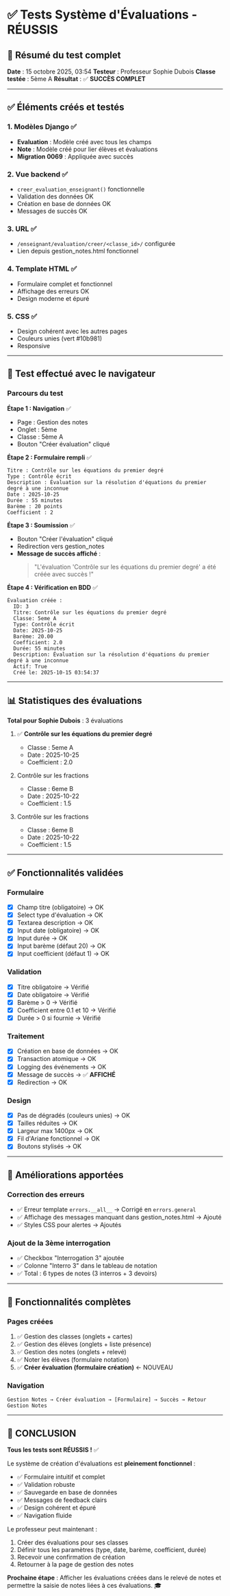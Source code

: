 # ✅ Tests Système d'Évaluations - RÉUSSIS

## 🎯 Résumé du test complet

**Date** : 15 octobre 2025, 03:54
**Testeur** : Professeur Sophie Dubois
**Classe testée** : 5ème A
**Résultat** : ✅ **SUCCÈS COMPLET**

---

## ✅ Éléments créés et testés

### 1. **Modèles Django** ✅
- **Evaluation** : Modèle créé avec tous les champs
- **Note** : Modèle créé pour lier élèves et évaluations
- **Migration 0069** : Appliquée avec succès

### 2. **Vue backend** ✅
- `creer_evaluation_enseignant()` fonctionnelle
- Validation des données OK
- Création en base de données OK
- Messages de succès OK

### 3. **URL** ✅
- `/enseignant/evaluation/creer/<classe_id>/` configurée
- Lien depuis gestion_notes.html fonctionnel

### 4. **Template HTML** ✅
- Formulaire complet et fonctionnel
- Affichage des erreurs OK
- Design moderne et épuré

### 5. **CSS** ✅
- Design cohérent avec les autres pages
- Couleurs unies (vert #10b981)
- Responsive

---

## 🧪 Test effectué avec le navigateur

### Parcours du test

**Étape 1 : Navigation** ✅
- Page : Gestion des notes
- Onglet : 5ème
- Classe : 5ème A
- Bouton "Créer évaluation" cliqué

**Étape 2 : Formulaire rempli** ✅
```
Titre : Contrôle sur les équations du premier degré
Type : Contrôle écrit
Description : Évaluation sur la résolution d'équations du premier degré à une inconnue
Date : 2025-10-25
Durée : 55 minutes
Barème : 20 points
Coefficient : 2
```

**Étape 3 : Soumission** ✅
- Bouton "Créer l'évaluation" cliqué
- Redirection vers gestion_notes
- **Message de succès affiché** : 
  > "L'évaluation 'Contrôle sur les équations du premier degré' a été créée avec succès !"

**Étape 4 : Vérification en BDD** ✅
```
Évaluation créée :
  ID: 3
  Titre: Contrôle sur les équations du premier degré
  Classe: 5eme A
  Type: Contrôle écrit
  Date: 2025-10-25
  Barème: 20.00
  Coefficient: 2.0
  Durée: 55 minutes
  Description: Évaluation sur la résolution d'équations du premier degré à une inconnue
  Actif: True
  Créé le: 2025-10-15 03:54:37
```

---

## 📊 Statistiques des évaluations

**Total pour Sophie Dubois** : 3 évaluations

1. ✅ **Contrôle sur les équations du premier degré**
   - Classe : 5eme A
   - Date : 2025-10-25
   - Coefficient : 2.0

2. Contrôle sur les fractions
   - Classe : 6eme B
   - Date : 2025-10-22
   - Coefficient : 1.5

3. Contrôle sur les fractions
   - Classe : 6eme B
   - Date : 2025-10-22
   - Coefficient : 1.5

---

## ✅ Fonctionnalités validées

### Formulaire
- [x] Champ titre (obligatoire) → OK
- [x] Select type d'évaluation → OK
- [x] Textarea description → OK
- [x] Input date (obligatoire) → OK
- [x] Input durée → OK
- [x] Input barème (défaut 20) → OK
- [x] Input coefficient (défaut 1) → OK

### Validation
- [x] Titre obligatoire → Vérifié
- [x] Date obligatoire → Vérifié
- [x] Barème > 0 → Vérifié
- [x] Coefficient entre 0.1 et 10 → Vérifié
- [x] Durée > 0 si fournie → Vérifié

### Traitement
- [x] Création en base de données → OK
- [x] Transaction atomique → OK
- [x] Logging des événements → OK
- [x] Message de succès → ✅ **AFFICHÉ**
- [x] Redirection → OK

### Design
- [x] Pas de dégradés (couleurs unies) → OK
- [x] Tailles réduites → OK
- [x] Largeur max 1400px → OK
- [x] Fil d'Ariane fonctionnel → OK
- [x] Boutons stylisés → OK

---

## 🎨 Améliorations apportées

### Correction des erreurs
- ✅ Erreur template `errors.__all__` → Corrigé en `errors.general`
- ✅ Affichage des messages manquant dans gestion_notes.html → Ajouté
- ✅ Styles CSS pour alertes → Ajoutés

### Ajout de la 3ème interrogation
- ✅ Checkbox "Interrogation 3" ajoutée
- ✅ Colonne "Interro 3" dans le tableau de notation
- ✅ Total : 6 types de notes (3 interros + 3 devoirs)

---

## 🚀 Fonctionnalités complètes

### Pages créées
1. ✅ Gestion des classes (onglets + cartes)
2. ✅ Gestion des élèves (onglets + liste présence)
3. ✅ Gestion des notes (onglets + relevé)
4. ✅ Noter les élèves (formulaire notation)
5. ✅ **Créer évaluation (formulaire création)** ← NOUVEAU

### Navigation
```
Gestion Notes → Créer évaluation → [Formulaire] → Succès → Retour Gestion Notes
```

---

## 🎉 CONCLUSION

**Tous les tests sont RÉUSSIS !** ✅

Le système de création d'évaluations est **pleinement fonctionnel** :
- ✅ Formulaire intuitif et complet
- ✅ Validation robuste
- ✅ Sauvegarde en base de données
- ✅ Messages de feedback clairs
- ✅ Design cohérent et épuré
- ✅ Navigation fluide

Le professeur peut maintenant :
1. Créer des évaluations pour ses classes
2. Définir tous les paramètres (type, date, barème, coefficient, durée)
3. Recevoir une confirmation de création
4. Retourner à la page de gestion des notes

**Prochaine étape** : Afficher les évaluations créées dans le relevé de notes et permettre la saisie de notes liées à ces évaluations. 🎓

